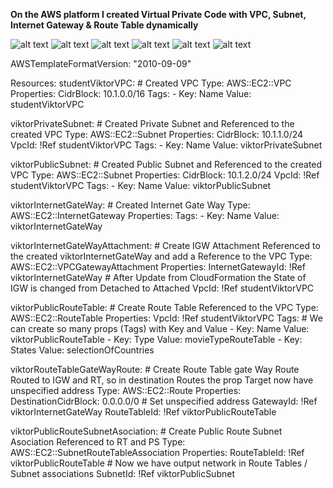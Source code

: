 **On the AWS platform I created Virtual Private Code with VPC, Subnet, Internet Gateway & Route Table dynamically**

![alt text](https://github.com/Viktor-Stojkov/AWS-Cloud-Homeworks-IWConnect/blob/main/04.%20Homework/VPC%2C%20Subnet%2C%20Internet%20Gate%2C%20Route%20Table.png?raw=true)
![alt text](https://github.com/Viktor-Stojkov/AWS-Cloud-Homeworks-IWConnect/blob/main/04.%20Homework/01.%20VPC.png?raw=true)
![alt text](https://github.com/Viktor-Stojkov/AWS-Cloud-Homeworks-IWConnect/blob/main/04.%20Homework/02.%20Subnet.png?raw=true)
![alt text](https://github.com/Viktor-Stojkov/AWS-Cloud-Homeworks-IWConnect/blob/main/04.%20Homework/03.%20Internet%20Gateway.png?raw=true)
![alt text](https://github.com/Viktor-Stojkov/AWS-Cloud-Homeworks-IWConnect/blob/main/04.%20Homework/04.%20Route%20Table.png?raw=true)
![alt text](https://github.com/Viktor-Stojkov/AWS-Cloud-Homeworks-IWConnect/blob/main/04.%20Homework/05.%20CloudFormation.png?raw=true)


AWSTemplateFormatVersion: "2010-09-09"

Resources:
  studentViktorVPC: # Created VPC
    Type: AWS::EC2::VPC
    Properties:
      CidrBlock: 10.1.0.0/16
      Tags:
        - Key: Name
          Value: studentViktorVPC

  viktorPrivateSubnet: # Created Private Subnet and Referenced to the created VPC
    Type: AWS::EC2::Subnet
    Properties:
      CidrBlock: 10.1.1.0/24
      VpcId: !Ref studentViktorVPC
      Tags:
        - Key: Name
          Value: viktorPrivateSubnet

  viktorPublicSubnet: # Created Public Subnet and Referenced to the created VPC
    Type: AWS::EC2::Subnet
    Properties:
      CidrBlock: 10.1.2.0/24
      VpcId: !Ref studentViktorVPC
      Tags:
        - Key: Name
          Value: viktorPublicSubnet

  viktorInternetGateWay: # Created Internet Gate Way
    Type: AWS::EC2::InternetGateway
    Properties:
      Tags:
        - Key: Name
          Value: viktorInternetGateWay

  viktorInternetGateWayAttachment: # Create IGW Attachment Referenced to the created viktorInternetGateWay and add a Reference to the VPC
    Type: AWS::EC2::VPCGatewayAttachment
    Properties:
      InternetGatewayId: !Ref viktorInternetGateWay # After Update from CloudFormation the State of IGW is changed from Detached to Attached
      VpcId: !Ref studentViktorVPC

  viktorPublicRouteTable: # Create Route Table Referenced to the VPC
    Type: AWS::EC2::RouteTable
    Properties:
      VpcId: !Ref studentViktorVPC
      Tags: # We can create so many props (Tags) with Key and Value
        - Key: Name
          Value: viktorPublicRouteTable
        - Key: Type
          Value: movieTypeRouteTable
        - Key: States
          Value: selectionOfCountries

  viktorRouteTableGateWayRoute: # Create Route Table gate Way Route Routed to IGW and RT, so in destination Routes the prop Target now have unspecified address
    Type: AWS::EC2::Route
    Properties:
      DestinationCidrBlock: 0.0.0.0/0 # Set unspecified address
      GatewayId: !Ref viktorInternetGateWay
      RouteTableId: !Ref viktorPublicRouteTable

  viktorPublicRouteSubnetAsociation: # Create Public Route Subnet Asociation Referenced to RT and PS
    Type: AWS::EC2::SubnetRouteTableAssociation
    Properties:
      RouteTableId: !Ref viktorPublicRouteTable # Now we have output network in Route Tables / Subnet associations
      SubnetId: !Ref viktorPublicSubnet

